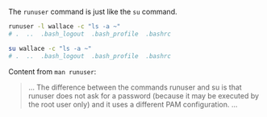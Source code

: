 The `runuser` command is just like the `su` command.

```sh
runuser -l wallace -c "ls -a ~"
# .  ..  .bash_logout  .bash_profile  .bashrc
```

```sh
su wallace -c "ls -a ~"
# .  ..  .bash_logout  .bash_profile  .bashrc
```

Content from `man runuser`:

> ... The difference between the commands runuser and su is that runuser does not ask for a password (because it may be executed by the root user only) and it uses a different PAM configuration. ...

